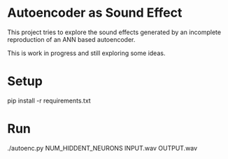 # Autoencoder as Sound Effect

This project tries to explore the sound effects generated by an incomplete reproduction of an ANN based autoencoder.

This is work in progress and still exploring some ideas.

# Setup

pip install -r requirements.txt

# Run

./autoenc.py NUM_HIDDENT_NEURONS INPUT.wav OUTPUT.wav

